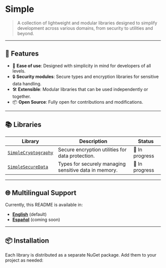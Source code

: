 # Simple

> A collection of lightweight and modular libraries designed to simplify development across various domains, from security to utilities and beyond.

---

## 🚀 Features

- 🌟 **Ease of use**: Designed with simplicity in mind for developers of all levels.
- 🔒 **Security modules**: Secure types and encryption libraries for sensitive data handling.
- 🛠️ **Extensible**: Modular libraries that can be used independently or together.
- 📦 **Open Source**: Fully open for contributions and modifications.

---

## 📚 Libraries

| Library                                          | Description                                           | Status              |
|--------------------------------------------------|-------------------------------------------------------|---------------------|
| [`SimpleCryptography`](SimpleCryptography/README.md) | Secure encryption utilities for data protection.      | 🚧 In progress      |
| [`SimpleSecureData`](SimpleSecureData/README.md) | Types for securely managing sensitive data in memory. | 🚧 In progress      |

---

## 🌐 Multilingual Support

Currently, this README is available in:

- **[English](README.md)** (default)
- **[Español](README_es.md)** (coming soon)

---

## 📦 Installation

Each library is distributed as a separate NuGet package. Add them to your project as needed:
